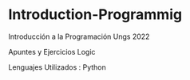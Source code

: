 # Introduction-Programmig
Introducción a la Programación Ungs 2022

Apuntes y Ejercicios Logic

Lenguajes Utilizados : Python
